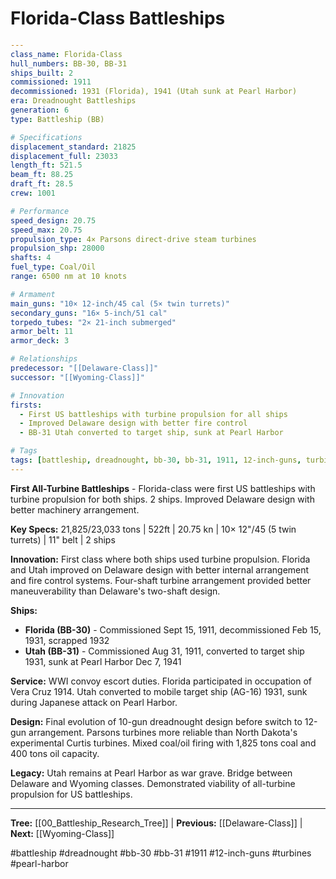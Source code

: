 # Florida-Class Battleships

```yaml
---
class_name: Florida-Class
hull_numbers: BB-30, BB-31
ships_built: 2
commissioned: 1911
decommissioned: 1931 (Florida), 1941 (Utah sunk at Pearl Harbor)
era: Dreadnought Battleships
generation: 6
type: Battleship (BB)

# Specifications
displacement_standard: 21825
displacement_full: 23033
length_ft: 521.5
beam_ft: 88.25
draft_ft: 28.5
crew: 1001

# Performance
speed_design: 20.75
speed_max: 20.75
propulsion_type: 4× Parsons direct-drive steam turbines
propulsion_shp: 28000
shafts: 4
fuel_type: Coal/Oil
range: 6500 nm at 10 knots

# Armament
main_guns: "10× 12-inch/45 cal (5× twin turrets)"
secondary_guns: "16× 5-inch/51 cal"
torpedo_tubes: "2× 21-inch submerged"
armor_belt: 11
armor_deck: 3

# Relationships
predecessor: "[[Delaware-Class]]"
successor: "[[Wyoming-Class]]"

# Innovation
firsts:
  - First US battleships with turbine propulsion for all ships
  - Improved Delaware design with better fire control
  - BB-31 Utah converted to target ship, sunk at Pearl Harbor

# Tags
tags: [battleship, dreadnought, bb-30, bb-31, 1911, 12-inch-guns, turbines, pearl-harbor]
---
```

**First All-Turbine Battleships** - Florida-class were first US battleships with turbine propulsion for both ships. 2 ships. Improved Delaware design with better machinery arrangement.

**Key Specs:** 21,825/23,033 tons | 522ft | 20.75 kn | 10× 12"/45 (5 twin turrets) | 11" belt | 2 ships

**Innovation:** First class where both ships used turbine propulsion. Florida and Utah improved on Delaware design with better internal arrangement and fire control systems. Four-shaft turbine arrangement provided better maneuverability than Delaware's two-shaft design.

**Ships:**
- **Florida (BB-30)** - Commissioned Sept 15, 1911, decommissioned Feb 15, 1931, scrapped 1932
- **Utah (BB-31)** - Commissioned Aug 31, 1911, converted to target ship 1931, sunk at Pearl Harbor Dec 7, 1941

**Service:** WWI convoy escort duties. Florida participated in occupation of Vera Cruz 1914. Utah converted to mobile target ship (AG-16) 1931, sunk during Japanese attack on Pearl Harbor.

**Design:** Final evolution of 10-gun dreadnought design before switch to 12-gun arrangement. Parsons turbines more reliable than North Dakota's experimental Curtis turbines. Mixed coal/oil firing with 1,825 tons coal and 400 tons oil capacity.

**Legacy:** Utah remains at Pearl Harbor as war grave. Bridge between Delaware and Wyoming classes. Demonstrated viability of all-turbine propulsion for US battleships.

---
**Tree:** [[00_Battleship_Research_Tree]] | **Previous:** [[Delaware-Class]] | **Next:** [[Wyoming-Class]]

#battleship #dreadnought #bb-30 #bb-31 #1911 #12-inch-guns #turbines #pearl-harbor
